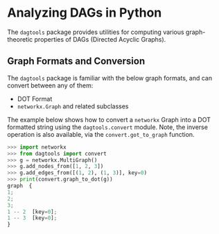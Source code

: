 # Analyzing DAGs in Python

The `dagtools` package provides utilities for computing various 
graph-theoretic properties of DAGs (Directed Acyclic Graphs).

## Graph Formats and Conversion
The `dagtools` package is familiar with the below graph formats, and 
can convert between any of them:

- DOT Format
- `networkx.Graph` and related subclasses

The example below shows how to convert a `networkx` Graph into a
DOT formatted string using the `dagtools.convert` module. Note, the inverse operation
is also available, via the `convert.got_to_graph` function.

```python
>>> import networkx                   
>>> from dagtools import convert
>>> g = networkx.MultiGraph()
>>> g.add_nodes_from([1, 2, 3])
>>> g.add_edges_from([(1, 2), (1, 3)], key=0)
>>> print(convert.graph_to_dot(g))
graph  {
1;
2;
3;
1 -- 2  [key=0];
1 -- 3  [key=0];
}
``` 

